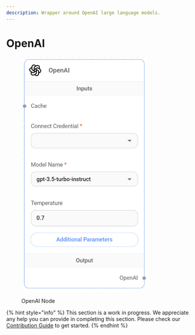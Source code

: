```yaml
---
description: Wrapper around OpenAI large language models.
---
```


# OpenAI

<figure><img src="../../../.gitbook/assets/image (7).png" alt="" width="334"><figcaption><p>OpenAI Node</p></figcaption></figure>

{% hint style="info" %}
This section is a work in progress. We appreciate any help you can provide in completing this section. Please check our [Contribution Guide](../../../contributing/) to get started.
{% endhint %}
